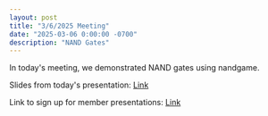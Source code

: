 ```yaml
---
layout: post
title: "3/6/2025 Meeting"
date: "2025-03-06 0:00:00 -0700"
description: "NAND Gates"
---
```


In today's meeting, we demonstrated NAND gates using nandgame.

Slides from today's presentation: [Link](https://docs.google.com/presentation/d/13sYeJybeya0kXhkQCLw83doeR-gnzDd3mlXcqkVOayw/edit?usp=sharing)

Link to sign up for member presentations: [Link](https://tinyurl.com/CSPresentation25)
